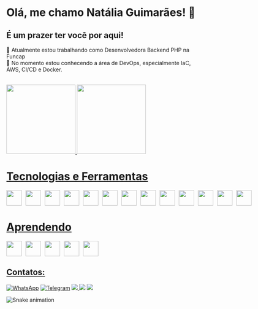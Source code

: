 # Olá, me chamo Natália Guimarães! :wave:
## É um prazer ter você por aqui! 

🔭 Atualmente estou trabalhando como Desenvolvedora Backend PHP na Funcap<br>
🌱 No momento estou conhecendo a área de DevOps, especialmente IaC, AWS, CI/CD e Docker.

<br>

<div>
<a href="https://github.com/natalia284">
<img loading="lazy" height="180em" src="https://github-readme-stats.vercel.app/api/top-langs/?username=natalia284&layout=compact&langs_count=7&theme=dracula"/>
<img loading="lazy" height="180em" src="https://github-readme-stats.vercel.app/api?username=natalia284&show_icons=true&theme=dracula&include_all_commits=true&count_private=true"/>
</div>


# Tecnologias e Ferramentas

<div style="display: flex; gap: 10px;">
    <img src="https://cdn.jsdelivr.net/gh/devicons/devicon@latest/icons/git/git-original.svg" width="40" height="40"/>
    <img src="https://cdn.jsdelivr.net/gh/devicons/devicon@latest/icons/php/php-original.svg" width="40" height="40"/>
    <img src="https://cdn.jsdelivr.net/gh/devicons/devicon@latest/icons/composer/composer-original.svg" width="40" height="40"/>
    <img src="https://cdn.jsdelivr.net/gh/devicons/devicon@latest/icons/laravel/laravel-original.svg" width="40" height="40"/>
    <img src="https://cdn.jsdelivr.net/gh/devicons/devicon@latest/icons/linux/linux-original.svg" width="40" height="40"/>
    <img src="https://cdn.jsdelivr.net/gh/devicons/devicon@latest/icons/postman/postman-original.svg" width="40" height="40"/>
    <img src="https://cdn.jsdelivr.net/gh/devicons/devicon@latest/icons/arduino/arduino-original.svg" width="40" height="40"/>
    <img src="https://cdn.jsdelivr.net/gh/devicons/devicon@latest/icons/cplusplus/cplusplus-original.svg" width="40" height="40" />
    <img src="https://cdn.jsdelivr.net/gh/devicons/devicon@latest/icons/java/java-original.svg" width="40" height="40" />
    <img src="https://cdn.jsdelivr.net/gh/devicons/devicon@latest/icons/json/json-original.svg" width="40" height="40"  />
    <img src="https://cdn.jsdelivr.net/gh/devicons/devicon@latest/icons/mysql/mysql-original.svg" width="40" height="40"  />
    <img src="https://cdn.jsdelivr.net/gh/devicons/devicon@latest/icons/python/python-original.svg" width="40" height="40"  />
    <img src="https://cdn.jsdelivr.net/gh/devicons/devicon@latest/icons/vscode/vscode-original.svg" width="40" height="40" />
</div>

# Aprendendo

<div style="display: flex; gap: 10px;">
    <img src="https://cdn.jsdelivr.net/gh/devicons/devicon@latest/icons/amazonwebservices/amazonwebservices-original-wordmark.svg" width="40" height="40"/>
    <img src="https://cdn.jsdelivr.net/gh/devicons/devicon@latest/icons/docker/docker-original.svg" width="40" height="40"/>
    <img src="https://cdn.jsdelivr.net/gh/devicons/devicon@latest/icons/githubactions/githubactions-original.svg" width="40" height="40"/>
    <img src="https://cdn.jsdelivr.net/gh/devicons/devicon@latest/icons/terraform/terraform-original.svg" width="40" height="40"/>
    <img src="https://cdn.jsdelivr.net/gh/devicons/devicon@latest/icons/ansible/ansible-original.svg" width="40" height="40"/>
</div>

## Contatos:

<div>
    <a href="https://wa.me/+5584986365690" target="_blank"><img loading="lazy" src="https://img.shields.io/badge/-WhatsApp-25D366?style=for-the-badge&logo=whatsapp&logoColor=white" alt="WhatsApp"></a>
    <a href="https://t.me/natalia_gui" target="_blank"><img loading="lazy" src="https://img.shields.io/badge/-Telegram-2CA5E0?style=for-the-badge&logo=telegram&logoColor=white" alt="Telegram"></a>
    <a href="https://www.instagram.com/natalia_guimaraes9/" target="_blank"><img loading="lazy" src="https://img.shields.io/badge/-Instagram-%23E4405F?style=for-the-badge&logo=instagram&logoColor=white" target="_blank"</a>
    <a href = "mailto:nataliagui284@gmail.com"><img loading="lazy" src="https://img.shields.io/badge/Gmail-D14836?style=for-the-badge&logo=gmail&logoColor=white" target="_blank"></a>
    <a href="https://www.linkedin.com/in/natalia--guimaraes/" target="_blank"><img loading="lazy" src="https://img.shields.io/badge/-LinkedIn-%230077B5?style=for-the-badge&logo=linkedin&logoColor=white" target="_blank"></a>   
</div>

![Snake animation](https://github.com/natalia284/natalia284/blob/output/github-contribution-grid-snake.svg)


 

          
